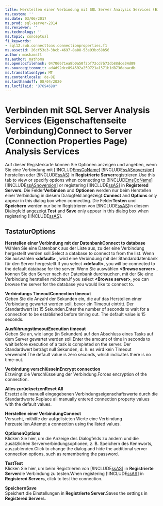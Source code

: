 ```yaml
---
title: Herstellen einer Verbindung mit SQL Server Analysis Services (Eigenschaftenseite Verbindung) | Microsoft-Dokumentation
ms.custom: ''
ms.date: 03/06/2017
ms.prod: sql-server-2014
ms.reviewer: ''
ms.technology: ''
ms.topic: conceptual
f1_keywords:
- sql12.swb.connecttoas.connectionproperties.f1
ms.assetid: 26cf53e3-3bcb-4697-8a88-53e93bc68b56
author: mashamsft
ms.author: mathoma
ms.openlocfilehash: 04706671ea8b0a50f2bf72cd7b73db88dce34d89
ms.sourcegitcommit: ad4d92dce894592a259721a1571b1d8736abacdb
ms.translationtype: MT
ms.contentlocale: de-DE
ms.lasthandoff: 08/04/2020
ms.locfileid: "87694698"
---
```

# <a name="connect-to-server-connection-properties-page-analysis-services"></a><span data-ttu-id="ff099-102">Verbinden mit SQL Server Analysis Services (Eigenschaftenseite Verbindung)</span><span class="sxs-lookup"><span data-stu-id="ff099-102">Connect to Server (Connection Properties Page) Analysis Services</span></span>
  <span data-ttu-id="ff099-103">Auf dieser Registerkarte können Sie Optionen anzeigen und angeben, wenn Sie eine Verbindung mit [!INCLUDE[msCoName](../includes/msconame-md.md)] [!INCLUDE[ssASnoversion](../includes/ssasnoversion-md.md)] herstellen oder [!INCLUDE[ssAS](../includes/ssas-md.md)] in **Registrierte Server**registrieren.</span><span class="sxs-lookup"><span data-stu-id="ff099-103">Use this tab to view or specify options when connecting to [!INCLUDE[msCoName](../includes/msconame-md.md)] [!INCLUDE[ssASnoversion](../includes/ssasnoversion-md.md)] or registering [!INCLUDE[ssAS](../includes/ssas-md.md)] in **Registered Servers**.</span></span> <span data-ttu-id="ff099-104">Die Felder**Verbinden** und **Optionen** werden nur beim Herstellen einer Verbindung in diesem Dialogfeld angezeigt.</span><span class="sxs-lookup"><span data-stu-id="ff099-104">**Connect** and **Options** only appear in this dialog box when connecting.</span></span> <span data-ttu-id="ff099-105">Die Felder**Testen** und **Speichern** werden nur beim Registrieren von [!INCLUDE[ssAS](../includes/ssas-md.md)]in diesem Dialogfeld angezeigt.</span><span class="sxs-lookup"><span data-stu-id="ff099-105">**Test** and **Save** only appear in this dialog box when registering [!INCLUDE[ssAS](../includes/ssas-md.md)].</span></span>  
  
## <a name="options"></a><span data-ttu-id="ff099-106">Tastatur</span><span class="sxs-lookup"><span data-stu-id="ff099-106">Options</span></span>  
 <span data-ttu-id="ff099-107">**Herstellen einer Verbindung mit der Datenbank**</span><span class="sxs-lookup"><span data-stu-id="ff099-107">**Connect to database**</span></span>  
 <span data-ttu-id="ff099-108">Wählen Sie eine Datenbank aus der Liste aus, zu der eine Verbindung hergestellt werden soll.</span><span class="sxs-lookup"><span data-stu-id="ff099-108">Select a database to connect to from the list.</span></span> <span data-ttu-id="ff099-109">Wenn Sie auswählen **\<default>** , wird eine Verbindung mit der Standarddatenbank für den Server hergestellt.</span><span class="sxs-lookup"><span data-stu-id="ff099-109">If you select **\<default>**, you will be connected to the default database for the server.</span></span> <span data-ttu-id="ff099-110">Wenn Sie auswählen **\<Browse server>** , können Sie den Server nach der Datenbank durchsuchen, mit der Sie eine Verbindung herstellen möchten.</span><span class="sxs-lookup"><span data-stu-id="ff099-110">If you select **\<Browse server>**, you can browse the server for the database you would like to connect to.</span></span>  
  
 <span data-ttu-id="ff099-111">**Verbindungs Timeout**</span><span class="sxs-lookup"><span data-stu-id="ff099-111">**Connection timeout**</span></span>  
 <span data-ttu-id="ff099-112">Geben Sie die Anzahl der Sekunden ein, die auf das Herstellen einer Verbindung gewartet werden soll, bevor ein Timeout eintritt. Der Standardwert ist 15 Sekunden.</span><span class="sxs-lookup"><span data-stu-id="ff099-112">Enter the number of seconds to wait for a connection to be established before timing out. The default value is 15 seconds.</span></span>  
  
 <span data-ttu-id="ff099-113">**Ausführungstimeout**</span><span class="sxs-lookup"><span data-stu-id="ff099-113">**Execution timeout**</span></span>  
 <span data-ttu-id="ff099-114">Geben Sie an, wie lange (in Sekunden) auf den Abschluss eines Tasks auf dem Server gewartet werden soll.</span><span class="sxs-lookup"><span data-stu-id="ff099-114">Enter the amount of time in seconds to wait before execution of a task is completed on the server.</span></span> <span data-ttu-id="ff099-115">Der Standardwert beträgt null Sekunden, d. h. es wird kein Timeout verwendet.</span><span class="sxs-lookup"><span data-stu-id="ff099-115">The default value is zero seconds, which indicates there is no time-out.</span></span>  
  
 <span data-ttu-id="ff099-116">**Verbindung verschlüsseln**</span><span class="sxs-lookup"><span data-stu-id="ff099-116">**Encrypt connection**</span></span>  
 <span data-ttu-id="ff099-117">Erzwingt die Verschlüsselung der Verbindung.</span><span class="sxs-lookup"><span data-stu-id="ff099-117">Forces encryption of the connection.</span></span>  
  
 <span data-ttu-id="ff099-118">**Alles zurücksetzen**</span><span class="sxs-lookup"><span data-stu-id="ff099-118">**Reset All**</span></span>  
 <span data-ttu-id="ff099-119">Ersetzt alle manuell eingegebenen Verbindungseigenschaftswerte durch die Standardwerte.</span><span class="sxs-lookup"><span data-stu-id="ff099-119">Replace all manually entered connection property values with the default values.</span></span>  
  
 <span data-ttu-id="ff099-120">**Herstellen einer Verbindung**</span><span class="sxs-lookup"><span data-stu-id="ff099-120">**Connect**</span></span>  
 <span data-ttu-id="ff099-121">Versucht, mithilfe der aufgelisteten Werte eine Verbindung herzustellen.</span><span class="sxs-lookup"><span data-stu-id="ff099-121">Attempt a connection using the listed values.</span></span>  
  
 <span data-ttu-id="ff099-122">**Optionen**</span><span class="sxs-lookup"><span data-stu-id="ff099-122">**Options**</span></span>  
 <span data-ttu-id="ff099-123">Klicken Sie hier, um die Anzeige des Dialogfelds zu ändern und die zusätzlichen Serververbindungsoptionen, z. B. Speichern des Kennworts, auszublenden.</span><span class="sxs-lookup"><span data-stu-id="ff099-123">Click to change the dialog and hide the additional server connection options, such as remembering the password.</span></span>  
  
 <span data-ttu-id="ff099-124">**Test**</span><span class="sxs-lookup"><span data-stu-id="ff099-124">**Test**</span></span>  
 <span data-ttu-id="ff099-125">Klicken Sie hier, um beim Registrieren von [!INCLUDE[ssAS](../includes/ssas-md.md)] in **Registrierte Server**die Verbindung zu testen.</span><span class="sxs-lookup"><span data-stu-id="ff099-125">When registering [!INCLUDE[ssAS](../includes/ssas-md.md)] in **Registered Servers**, click to test the connection.</span></span>  
  
 <span data-ttu-id="ff099-126">**Speichern**</span><span class="sxs-lookup"><span data-stu-id="ff099-126">**Save**</span></span>  
 <span data-ttu-id="ff099-127">Speichert die Einstellungen in **Registrierte Server**.</span><span class="sxs-lookup"><span data-stu-id="ff099-127">Saves the settings in **Registered Servers**.</span></span>  
  
  
